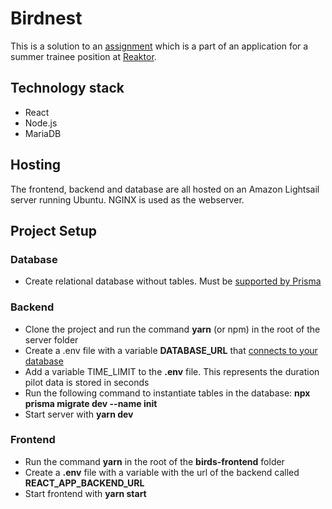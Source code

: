 # Birdnest
This is a solution to an [assignment](https://assignments.reaktor.com/birdnest/?_gl=1*pr88w8*_ga*MTExMDQ1MDgwNC4xNjczNTk1MjQ3*_ga_DX023XT0SX*MTY3Mzk0MzEyNS45LjEuMTY3Mzk0MzkwNi41Ny4wLjA) which is a part of an application for a summer trainee position at [Reaktor](https://www.reaktor.com/).

## Technology stack
- React
- Node.js
- MariaDB

## Hosting
The frontend, backend and database are all hosted on an Amazon Lightsail server running Ubuntu. NGINX is used as the webserver.

## Project Setup
### Database
- Create relational database without tables. Must be [supported by Prisma](https://www.prisma.io/docs/reference/database-reference/supported-databases)

### Backend
- Clone the project and run the command **yarn** (or npm) in the root of the server folder
- Create a .env file with a variable **DATABASE_URL** that [connects to your database](https://www.prisma.io/docs/reference/database-reference/connection-urls)
- Add a variable TIME_LIMIT to the **.env** file. This represents the duration pilot data is stored in seconds
- Run the following command to instantiate tables in the database:
**npx prisma migrate dev --name init**
- Start server with **yarn dev**

### Frontend
- Run the command **yarn** in the root of the **birds-frontend** folder
- Create a **.env** file with a variable with the url of the backend called **REACT_APP_BACKEND_URL**
- Start frontend with **yarn start**
